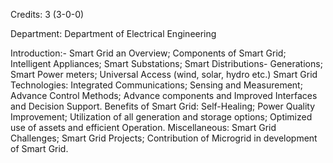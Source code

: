 Credits: 3 (3-0-0)

Department: Department of Electrical Engineering

Introduction:- Smart Grid an Overview; Components of Smart Grid; Intelligent Appliances; Smart Substations; Smart Distributions- Generations; Smart Power meters; Universal Access (wind, solar, hydro etc.) Smart Grid Technologies: Integrated Communications; Sensing and Measurement; Advance Control Methods; Advance components and Improved Interfaces and Decision Support. Benefits of Smart Grid: Self-Healing; Power Quality Improvement; Utilization of all generation and storage options; Optimized use of assets and efficient Operation. Miscellaneous: Smart Grid Challenges; Smart Grid Projects; Contribution of Microgrid in development of Smart Grid.